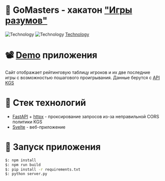 # 📜 GoMasters - хакатон ["Игры разумов"](https://practicingfutures.org/mindgame)  
![Technology](https://img.shields.io/badge/frontend-svelte--v3-orange) ![Technology](https://img.shields.io/badge/lang-python-3.7-blue) [Technology](https://img.shields.io/badge/backend-fastapi-lightgreen)

# 📽 [Demo](https://drive.google.com/file/d/1eCb4pxvAIy8b3kuNRaL3psVLeEQquFYn/view) приложения
Cайт отображает рейтинговую таблицу игроков и их две последние игры с возможностью пошагового проигрывания. Данные берутся с [API KGS](https://www.gokgs.com/json/access)

# 🔫 Стек технологий
* [FastAPI](https://fastapi.tiangolo.com/) + [httpx](https://www.python-httpx.org/) - проксирование запросов из-за неправильной CORS политики KGS
* [Svelte](https://svelte.dev/) - веб-приложение

# 🚀 Запуск приложения
```bash
$: npm install
$: npm run build
$: pip install -r requirements.txt
$: python server.py
```
